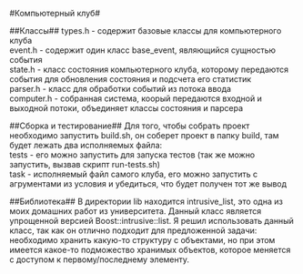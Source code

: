 #Компьютерный клуб#

##Классы##
types.h - содержит базовые классы для компьютерного клуба  
event.h - содержит один класс base_event, являющийся сущностью события  
state.h - класс состояния компьютерного клуба, которому передаются события для обновления состояния и подсчета его статистик  
parser.h - класс для обработки событий из потока ввода  
computer.h - собранная система, коорый передаются входной и выходной потоки, объединяет классы состояния и парсера  
    
##Сборка и тестирование##
Для того, чтобы собрать проект необходимо запустить build.sh, он соберет проект в папку build, там будет лежать два исполняемых файла:  
tests - его можно запустить для запуска тестов (так же можно запустить, вызвав скрипт run-tests.sh)  
task - исполняемый файл самого клуба, его можно запустить с агрументами из условия и убедиться, что будет получен тот же вывод  

##Библиотека##
В директории lib находится intrusive_list, это одна из моих домашних работ из университета.
Данный класс является упрощенной версией Boost::intrusive::list.
Я решил использовать данный класс, так как он отлично подходит для предложенной задачи: необходимо хранить какую-то структуру с объектами,
но при этом имеется какое-то подможество хранимых объектов, которое меняется с доступом к первому/последнему элементу.
